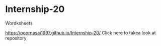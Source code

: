 # Internship-20
Wordksheets

https://poornasai1997.github.io/Internship-20/    Click here to takea  look at repository
